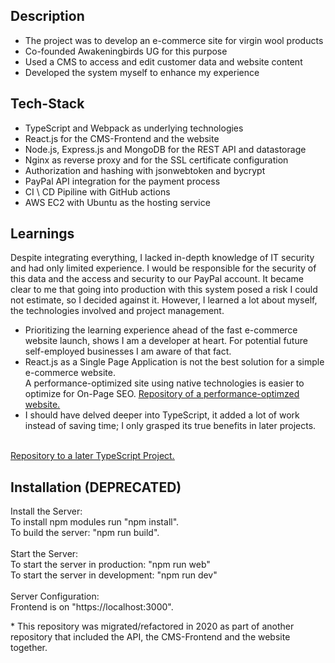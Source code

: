 ## Description
- The project was to develop an e-commerce site for virgin wool products
- Co-founded Awakeningbirds UG for this purpose
- Used a CMS to access and edit customer data and website content
- Developed the system myself to enhance my experience

## Tech-Stack
- TypeScript and Webpack as underlying technologies
- React.js for the CMS-Frontend and the website
- Node.js, Express.js and MongoDB for the REST API and datastorage
- Nginx as reverse proxy and for the SSL certificate configuration
- Authorization and hashing with jsonwebtoken and bycrypt
- PayPal API integration for the payment process
- CI \ CD Pipiline with GitHub actions
- AWS EC2 with Ubuntu as the hosting service

## Learnings
Despite integrating everything, I lacked in-depth knowledge of IT security and had only limited experience. I would be responsible for the security of this data and the access and security to our PayPal account. It became clear to me that going into production with this system posed a risk I could not estimate, so I decided against it. However, I learned a lot about myself, the technologies involved and project management.

- Prioritizing the learning experience ahead of the fast e-commerce website launch, shows I am a developer at heart. For potential future self-employed businesses I am aware of that fact. 
- React.js as a Single Page Application is not the best solution for a simple e-commerce website.
<br> A performance-optimized site using native technologies is easier to optimize for On-Page SEO.
<a href="https://github.com/Bjarne96/webbase"><u>Repository of a performance-optimzed website.</u></a>
- I should have delved deeper into TypeScript, it added a lot of work instead of saving time; I only grasped its true benefits in later projects.
<br>
<a href="https://github.com/Bjarne96/learn-with-karel"><u>Repository to a later TypeScript Project.</u></a>

## Installation (DEPRECATED)
Install the Server:<br>
To install npm modules run "npm install".<br>
To build the server: "npm run build".<br>
<br>
Start the Server:<br>
To start the server in production: "npm run web"<br>
To start the server in development: "npm run dev"<br>
<br>
Server Configuration:<br>
Frontend is on "https://localhost:3000".<br>

*&nbsp;This repository was migrated/refactored in 2020 as part of another repository that included the API, the CMS-Frontend and the website together.